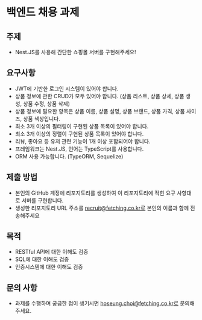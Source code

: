 # 백엔드 채용 과제

## 주제

- Nest.JS를 사용해 간단한 쇼핑몰 서버를 구현해주세요!

## 요구사항

- JWT에 기반한 로그인 시스템이 있어야 합니다.
- 상품 정보에 관한 CRUD가 모두 있어야 합니다. (상품 리스트, 상품 상세, 상품 생성, 상품 수정, 상품 삭제)
- 상품 정보에 필요한 항목은 상품 이름, 상품 설명, 상품 브랜드, 상품 가격, 상품 사이즈, 상품 색상입니다.
- 최소 3개 이상의 필터링이 구현된 상품 목록이 있어야 합니다.
- 최소 3개 이상의 정렬이 구현된 상품 목록이 있어야 합니다.
- 리뷰, 좋아요 등 유저 관련 기능이 1개 이상 포함되어야 합니다.
- 프레임워크는 Nest.JS, 언어는 TypeScript를 사용합니다.
- ORM 사용 가능합니다. (TypeORM, Sequelize)

## 제출 방법
- 본인의 GitHub 계정에 리포지토리를 생성하여 이 리포지토리에 적힌 요구 사항대로 서버를 구현합니다.
- 생성한 리포지토리 URL 주소를 recruit@fetching.co.kr로 본인의 이름과 함께 전송해주세요

## 목적
- RESTful API에 대한 이해도 검증
- SQL에 대한 이해도 검증
- 인증시스템에 대한 이해도 검증

## 문의 사항

- 과제를 수행하며 궁금한 점이 생기시면 hoseung.choi@fetching.co.kr로 문의해주세요.
